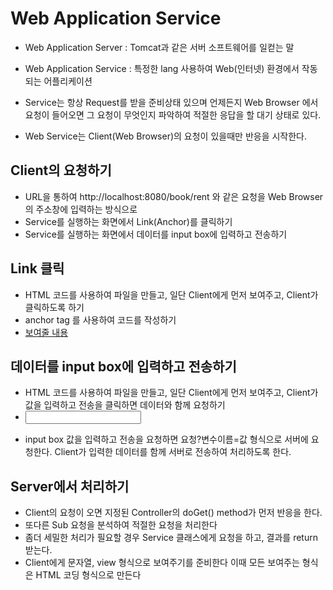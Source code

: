 # Web Application Service
* Web Application Server	: Tomcat과 같은 서버 소프트웨어를 일컫는 말
* Web Application Service	: 특정한 lang 사용하여 Web(인터넷) 환경에서 작동되는 어플리케이션

* Service는 항상 Request를 받을 준비상태 있으며 언제든지 Web Browser 에서 요청이 들어오면 그 요청이 무엇인지 파악하여 적절한 응답을 할 대기 상태로 있다.
* Web Service는 Client(Web Browser)의 요청이 있을때만 반응을 시작한다.

## Client의 요청하기
* URL을 통하여 http://localhost:8080/book/rent 와 같은 요청을 Web Browser의 주소창에 입력하는 방식으로
* Service를 실행하는 화면에서 Link(Anchor)를 클릭하기
* Service를 실행하는 화면에서 데이터를 input box에 입력하고 전송하기

## Link 클릭
* HTML 코드를 사용하여 파일을 만들고, 일단 Client에게 먼저 보여주고, Client가 클릭하도록 하기
* anchor tag 를 사용하여 코드를 작성하기
* <a href = "요청"> 보여줄 내용 </a>

## 데이터를 input box에 입력하고 전송하기
* HTML 코드를 사용하여 파일을 만들고, 일단 Client에게 먼저 보여주고, Client가 값을 입력하고 전송을 클릭하면 데이터와 함께 요청하기
* <form action="요청"> <input name="변수이름"/> </form>
* input box 값을 입력하고 전송을 요청하면	요청?변수이름=값 형식으로 서버에 요청한다. Client가 입력한 데이터를 함께 서버로 전송하여 처리하도록 한다.

## Server에서 처리하기
* Client의 요청이 오면 지정된 Controller의 doGet() method가 먼저 반응을 한다.
* 또다른 Sub 요청을 분석하여 적절한 요청을 처리한다
* 좀더 세밀한 처리가 필요할 경우 Service 클래스에게 요청을 하고, 결과를 return 받는다.
* Client에게 문자열, view 형식으로 보여주기를 준비한다	이때 모든 보여주는 형식은 HTML 코딩 형식으로 만든다